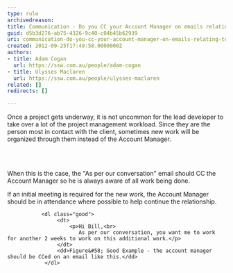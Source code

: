 ```yaml
---
type: rule
archivedreason: 
title: Communication - Do you CC your Account Manager on emails relating to new work?
guid: d5b3d276-ab75-4326-9c40-c04b45b62939
uri: communication-do-you-cc-your-account-manager-on-emails-relating-to-new-work
created: 2012-09-25T17:49:58.0000000Z
authors:
- title: Adam Cogan
  url: https://ssw.com.au/people/adam-cogan
- title: Ulysses Maclaren
  url: https://ssw.com.au/people/ulysses-maclaren
related: []
redirects: []

---
```



<p>
                    Once a project gets underway, it is not uncommon for the lead developer to take
                    over a lot of the project management workload. Since they are the person most in
                    contact with the client, sometimes new work will be organized through them instead
                    of the Account Manager.
                </p>
<br><excerpt class='endintro'></excerpt><br>
 <p>
                    When this is the case, the &quot;As per our conversation&quot; email should CC the Account Manager
                    so he is always aware of all work being done.
                </p>
                <p>
                    If an initial meeting is required for the new work, the Account Manager should be in attendance
                    where possible to help continue the relationship.
                </p>
                
               <dl class="good">                    
                    <dt>
                        <p>Hi Bill,<br>
                           As per our conversation, you want me to work for another 2 weeks to work on this additional work.</p>
                    </dt>
                    <dd>Figure&#58; Good Example - the account manager should be CCed on an email like this.</dd>
                </dl>


